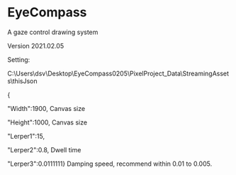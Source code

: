 # EyeCompass 
A gaze control drawing system

Version 2021.02.05

Setting:

C:\Users\dsv\Desktop\EyeCompass0205\PixelProject_Data\StreamingAssets\thisJson

{

"Width":1900,   Canvas size

"Height":1000,  Canvas size

"Lerper1":15,

"Lerper2":0.8,  Dwell time

"Lerper3":0.0111111}  Damping speed, recommend within 0.01 to 0.005.

